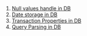 1. [Null values handle in DB](https://PriyankaMD.github.io/Blogs/Null)
2. [Date storage in DB](https://PriyankaMD.github.io/Blogs/dates)
3. [Transaction Properties in DB](https://PriyankaMD.github.io/Blogs/transaction)
4. [Query Parsing in DB](https://PriyankaMD.github.io/Blogs/parsing)
